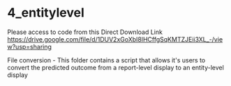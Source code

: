 # 4_entitylevel
Please access to code from this Direct Download Link
https://drive.google.com/file/d/1DUV2xGoXbI8lHCffgSqKMTZJEii3XL_-/view?usp=sharing

File conversion - This folder contains a script that allows it's users to convert the predicted outcome from a report-level display to an entity-level display
